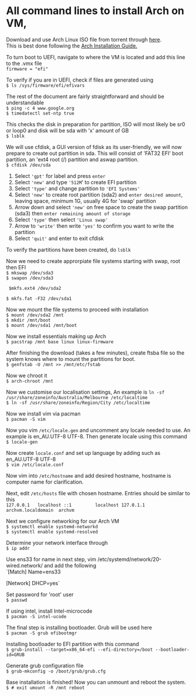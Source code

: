 # All command lines to install Arch on VM,

Download and use Arch Linux ISO file from torrent through [here](https://archlinux.org/download/).\
This is best done following the [Arch Installation Guide.](https://wiki.archlinux.org/title/Installation_guide)

To turn boot to UEFI, navigate to where the VM is located and add this line to the .vmx file\
`firmware = "efi"`

To verify if you are in UEFI, check if files are generated using\
`$ ls /sys/firmware/efi/efivars`

The rest of the document are fairly straightforward and should be understandable\
`$ ping -c 4 www.google.org`\
`$ timedatectl set-ntp true`

This checks the disk in preparation for partition, ISO will most likely be sr0 or loop0 and disk will be sda with 'x' amount of GB\
`$ lsblk`

We will use cfdisk, a GUI version of fdisk as its user-friendly, we will now prepare to create out partition in sda. This will consist of 'FAT32 EFI' boot partition, an 'ext4 root (/) partition and aswap partition.\
`$ cfdisk /dev/sda`

1. Select `'gpt'` for label and press `enter`
2. Select `'new'` and type `'512M`' to create EFI partition
3. Select `'type'` and change partition to `'EFI Systems'`
4. Select `'new'` to create root partition (sda2) and `enter desired amount`, leaving space, minimum 1G, usually 4G for 'swap' partition
5. Arrow down and select `'new'` on free space to create the swap partition (sda3) then `enter remaining amount of storage`
6. Select `'type'` then select `'Linux swap'`
7. Arrow to `'write'` then write `'yes'` to confirm you want to write the partition
8. Select `'quit'` and enter to exit cfdisk

To verify the partitions have been created, do `lsblk`

Now we need to create approrpiate file systems starting with swap, root then EFI\
`$ mkswap /dev/sda3`\
`$ swapon /dev/sda3`

` $mkfs.ext4 /dev/sda2`

`$ mkfs.fat -F32 /dev/sda1`

Now we mount the file systems to proceed with installation\
`$ mount /dev/sda2 /mnt`\
`$ mkdir /mnt/boot`\
`$ mount /dev/sda1 /mnt/boot`

Now we install essentials making up Arch\
`$ pacstrap /mnt base linux linux-firmware`
 
After finishing the download (takes a few minutes), create ftsba file so the system knows where to mount the partitions for boot.\
`$ genfstab -U /mnt >> /mnt/etc/fstab`

Now we chroot it\
`$ arch-chroot /mnt`

Now we customise our localisation settings, An example is `ln -sf /usr/share/zoneinfo/Australia/Melbourne /etc/localtime`\
`$ ln -sf /usr/share/zoneinfo/Region/City /etc/localtime`

Now we install vim via pacman\
`$ pacman -S vim`

Now you vim `/etc/locale.gen` and uncomment any locale needed to use. An example is en_AU.UTF-8 UTF-8. Then generate locale using this command\
`$ locale-gen`

Now create `locale.conf` and set up language by adding such as en_AU.UTF-8 UTF-8\
`$ vim /etc/locale.conf`

Now vim into `/etc/hostname` and add desired hostname, hostname is computer name for clarification.

Next, edit `/etc/hosts` file with chosen hostname. Entries should be similar to this\
`127.0.0.1   localhost
::1         localhost
127.0.1.1   archvm.localdomain  archvm`

Next we configure networking for our Arch VM\
`$ systemctl enable systemd-networkd`\
`$ systemctl enable systemd-resolved`

Determine your network interface through\
`$ ip addr`

Use ens33 for name in next step, vim /etc/systemd/network/20-wired.network/ and add the following\
`[Match]
Name=ens33

[Network]
DHCP=yes`

Set password for 'root' user\
`$ passwd`

If using intel, install Intel-microcode\
`$ pacman -S intel-ucode`

The final step is installing bootloader. Grub will be used here\
`$ pacman -S grub efibootmgr`

Installing bootloader to EFI partition with this command\
`$ grub-install --target=x86_64-efi --efi-directory=/boot --bootloader-id=GRUB`

Generate grub configuration file\
`$ grub-mkconfig -o /boot/grub/grub.cfg`

Base installation is finished! Now you can unmount and reboot the system.\
`$ # exit
umount -R /mnt
reboot`




